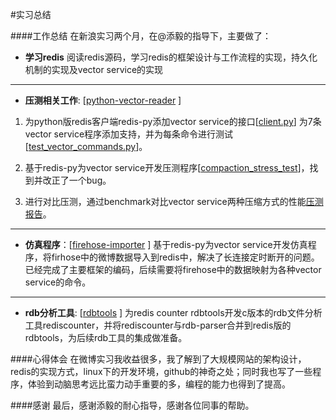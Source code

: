 #实习总结

####工作总结
在新浪实习两个月，在@添毅的指导下，主要做了：

* **学习redis**
阅读redis源码，学习redis的框架设计与工作流程的实现，持久化机制的实现及vector service的实现

**********
* **压测相关工作**:    [[python-vector-reader](https://github.com/git-hulk/python-vector-reader)  ]　　
1. 为python版redis客户端redis-py添加vector service的接口[[client.py](https://github.com/git-hulk/python-vector-reader/blob/master/redis-py/redis/client.py)]
为7条vector service程序添加支持，并为每条命令进行测试[[test_vector_commands.py](https://github.com/git-hulk/python-vector-reader/blob/master/redis-py/tests/test_vector_commands.py)]。
2. 基于redis-py为vector service开发压测程序[[compaction_stress_test](https://github.com/git-hulk/python-vector-reader/tree/master/compaction_stress_test)]，找到并改正了一个bug。

3. 进行对比压测，通过benchmark对比vector service两种压缩方式的性能[压测报告](https://github.com/sunlei99/intern_report/blob/master/report/%E5%8E%8B%E6%B5%8B%E6%8A%A5%E5%91%8A.mkd)。

**********
* **仿真程序**：[[firehose-importer](https://github.com/git-hulk/python-vector-reader/tree/master/firehose-importer)  ]
基于redis-py为vector service开发仿真程序，将firhose中的微博数据导入到redis中，解决了长连接定时断开的问题。
已经完成了主要框架的编码，后续需要将firehose中的数据映射为各种vector service的命令。

**********
* **rdb分析工具**:   [[rdbtools](https://github.com/sunlei99/rdbtools)  ]
为redis counter rdbtools开发c版本的rdb文件分析工具rediscounter，并将rediscounter与rdb-parser合并到redis版的rdbtools，为后续rdb工具的集成做准备。

####心得体会
在微博实习我收益很多，我了解到了大规模网站的架构设计，redis的实现方式，linux下的开发环境，github的神奇之处；同时我也写了一些程序，体验到动脑思考远比蛮力动手重要的多，编程的能力也得到了提高。

####感谢
最后，感谢添毅的耐心指导，感谢各位同事的帮助。
